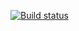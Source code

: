 [![Build status](https://ci.appveyor.com/api/projects/status/a34tlb5lp0oglgpc?svg=true)](https://ci.appveyor.com/project/artem4ik002/aqa-bdd)